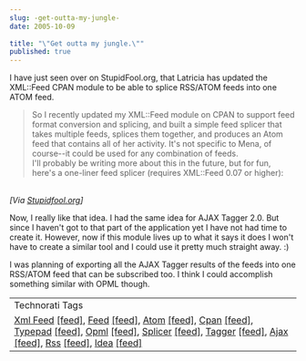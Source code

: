 ```yaml
---
slug: -get-outta-my-jungle-
date: 2005-10-09
 
title: "\"Get outta my jungle.\""
published: true
---
```

I have just seen over on StupidFool.org, that Latricia has updated the XML::Feed CPAN module to be able to splice RSS/ATOM feeds into one ATOM feed.<p /><blockquote class="posterous_medium_quote"><p>So I recently updated my XML::Feed module on CPAN to support feed format conversion and splicing, and built a simple feed splicer that takes multiple feeds, splices them together, and produces an Atom feed that contains all of her activity. It's not specific to Mena, of course--it could be used for any combination of feeds.<br />I'll probably be writing more about this in the future, but for fun, here's a one-liner feed splicer (requires XML::Feed 0.07 or higher):</p></blockquote><br /><i>[Via <a href="http://btrott.typepad.com/typepad/2005/08/the_joy_of_spli.html">Stupidfool.org</a>]</i><p />Now, I really like that idea.  I had the same idea for AJAX Tagger 2.0.  But since I haven't got to that part of the application yet I have not had time to create it.  However, now if this module lives up to what it says it does I won't have to create a similar tool and I could use it pretty much straight away. :)<p />I was planning of exporting all the AJAX Tagger results of the feeds into one RSS/ATOM feed that can be subscribed too.  I think I could accomplish something similar with OPML though.<p /><table class="TechnoratiHead TagHeader">
<tr><td>Technorati Tags</td></tr>
<tr class="Technorati"><td>
<a href="https://paul.kinlan.me/tags/Xml%20Feed" class="Tag" rel="tag">Xml Feed</a> <a href="http://feeds.technorati.com/feed/posts/tag/Xml%20Feed" class="Tag">[feed]</a>, <a href="https://paul.kinlan.me/tags/Feed" class="Tag" rel="tag">Feed</a> <a href="http://feeds.technorati.com/feed/posts/tag/Feed" class="Tag">[feed]</a>, <a href="https://paul.kinlan.me/tags/Atom" class="Tag" rel="tag">Atom</a> <a href="http://feeds.technorati.com/feed/posts/tag/Atom" class="Tag">[feed]</a>, <a href="https://paul.kinlan.me/tags/Cpan" class="Tag" rel="tag">Cpan</a> <a href="http://feeds.technorati.com/feed/posts/tag/Cpan" class="Tag">[feed]</a>, <a href="https://paul.kinlan.me/tags/Typepad" class="Tag" rel="tag">Typepad</a> <a href="http://feeds.technorati.com/feed/posts/tag/Typepad" class="Tag">[feed]</a>, <a href="https://paul.kinlan.me/tags/Opml" class="Tag" rel="tag">Opml</a> <a href="http://feeds.technorati.com/feed/posts/tag/Opml" class="Tag">[feed]</a>, <a href="https://paul.kinlan.me/tags/Splicer" class="Tag" rel="tag">Splicer</a> <a href="http://feeds.technorati.com/feed/posts/tag/Splicer" class="Tag">[feed]</a>, <a href="https://paul.kinlan.me/tags/Tagger" class="Tag" rel="tag">Tagger</a> <a href="http://feeds.technorati.com/feed/posts/tag/Tagger" class="Tag">[feed]</a>, <a href="https://paul.kinlan.me/tags/Ajax" class="Tag" rel="tag">Ajax</a> <a href="http://feeds.technorati.com/feed/posts/tag/Ajax" class="Tag">[feed]</a>, <a href="https://paul.kinlan.me/tags/Rss" class="Tag" rel="tag">Rss</a> <a href="http://feeds.technorati.com/feed/posts/tag/Rss" class="Tag">[feed]</a>, <a href="https://paul.kinlan.me/tags/Idea" class="Tag" rel="tag">Idea</a> <a href="http://feeds.technorati.com/feed/posts/tag/Idea" class="Tag">[feed]</a>
</td></tr>
</table><div class="blogger-post-footer"><img class="posterous_download_image" src="https://blogger.googleusercontent.com/tracker/8109338-112885741056471573?l=www.kinlan.co.uk%2Findex.html" height="1" alt="" width="1" /></div>

